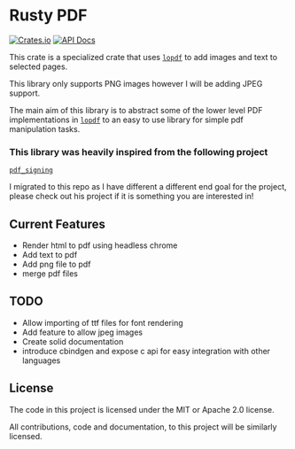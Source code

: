 # Rusty PDF

[![Crates.io](https://img.shields.io/crates/v/rusty_pdf)](https://crates.io/crates/rusty_pdf/)
[![API Docs](https://img.shields.io/badge/docs.rs-rusty_pdf-blue)](https://docs.rs/rusty_pdf/latest/)

This crate is a specialized crate that uses [`lopdf`][lopdf] to add images and 
text to selected pages.

This library only supports PNG images however I will be adding JPEG support.

The main aim of this library is to abstract some of the lower level PDF implementations in [`lopdf`][lopdf]
to an easy to use library for simple pdf manipulation tasks.

### This library was heavily inspired from the following project

[`pdf_signing`][pdf_signing]

I migrated to this repo as I have different a different end goal for the project, please check out his
project if it is something you are interested in!

## Current Features

  - Render html to pdf using headless chrome
  - Add text to pdf
  - Add png file to pdf
  - merge pdf files

## TODO

  - Allow importing of ttf files for font rendering
  - Add feature to allow jpeg images
  - Create solid documentation
  - introduce cbindgen and expose c api for easy integration with other languages
  
## License

The code in this project is licensed under the MIT or Apache 2.0 license.

All contributions, code and documentation, to this project will be similarly licensed.


[lopdf]: https://github.com/J-F-Liu/lopdf
[pdf_signing]: https://github.com/ralpha/pdf_signing

